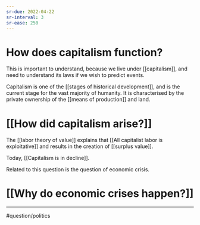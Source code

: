 ```yaml
---
sr-due: 2022-04-22
sr-interval: 3
sr-ease: 250
---
```

# How does capitalism function?
This is important to understand, because we live under [[capitalism]], and need to understand its laws if we wish to predict events.

Capitalism is one of the [[stages of historical development]], and is the current stage for the vast majority of humanity. It is characterised by the private ownership of the [[means of production]] and land. 

# [[How did capitalism arise?]]

The [[labor theory of value]] explains that [[All capitalist labor is exploitative]] and results in the creation of [[surplus value]]. 

Today, [[Capitalism is in decline]]. 

Related to this question is the question of economic crisis.
# [[Why do economic crises happen?]]

---
#question/politics 